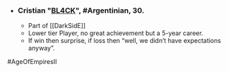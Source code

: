 -   ### Cristian "[BL4CK](https://liquipedia.net/ageofempires/Bl4ck)", #Argentinian, 30.
	-   Part of [[DarkSidE]]
    -   Lower tier Player, no great achievement but a 5-year career.
    -   If win then surprise, if loss then “well, we didn’t have expectations anyway”.

#AgeOfEmpiresII